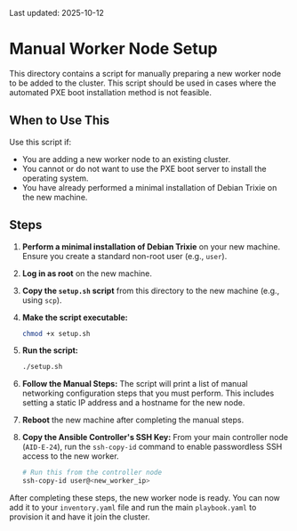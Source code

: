 Last updated: 2025-10-12

# Manual Worker Node Setup

This directory contains a script for manually preparing a new worker node to be added to the cluster. This script should be used in cases where the automated PXE boot installation method is not feasible.

## When to Use This

Use this script if:

- You are adding a new worker node to an existing cluster.
- You cannot or do not want to use the PXE boot server to install the operating system.
- You have already performed a minimal installation of Debian Trixie on the new machine.

## Steps

1. **Perform a minimal installation of Debian Trixie** on your new machine. Ensure you create a standard non-root user (e.g., `user`).
2. **Log in as root** on the new machine.
3. **Copy the `setup.sh` script** from this directory to the new machine (e.g., using `scp`).
4. **Make the script executable:**

    ```bash
    chmod +x setup.sh
    ```

5. **Run the script:**

    ```bash
    ./setup.sh
    ```

6. **Follow the Manual Steps:** The script will print a list of manual networking configuration steps that you must perform. This includes setting a static IP address and a hostname for the new node.
7. **Reboot** the new machine after completing the manual steps.
8. **Copy the Ansible Controller's SSH Key:** From your main controller node (`AID-E-24`), run the `ssh-copy-id` command to enable passwordless SSH access to the new worker.

    ```bash
    # Run this from the controller node
    ssh-copy-id user@<new_worker_ip>
    ```

After completing these steps, the new worker node is ready. You can now add it to your `inventory.yaml` file and run the main `playbook.yaml` to provision it and have it join the cluster.